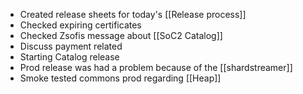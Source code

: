 * Created release sheets for today's [[Release process]]
* Checked expiring certificates
* Checked Zsofis message about [[SoC2 Catalog]]
* Discuss payment related 
* Starting Catalog release
* Prod release was had a problem because of the [[shardstreamer]]
* Smoke tested commons prod regarding [[Heap]]